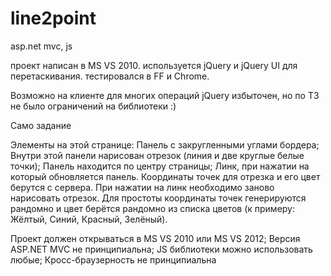 line2point
==========

asp.net mvc, js 

проект написан в MS VS 2010.
используется jQuery и jQuery UI для перетаскивания.
тестировался в FF и Chrome.

Возможно на клиенте для многих операций jQuery избыточен, но по ТЗ не было ограничений на библиотеки :)

Само задание 

Элементы на этой странице: 
Панель с закругленными углами бордера;
Внутри этой панели нарисован отрезок (линия и две круглые белые точки);
Панель находится по центру страницы;
Линк, при нажатии на который обновляется панель.
Координаты точек  для отрезка и его цвет берутся с сервера.
При нажатии на линк необходимо заново нарисовать отрезок. 
Для простоты координаты точек генерируются рандомно и цвет берётся рандомно из списка цветов (к примеру: Жёлтый, Синий, Красный, Зелёный). 

Проект должен открываться в MS VS 2010 или MS VS 2012;
Версия ASP.NET MVC не принципиальна;
JS библиотеки можно использовать любые;
Кросс-браузерность не принципиальна 
